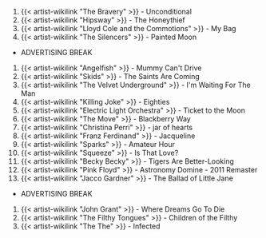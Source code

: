 1. {{< artist-wikilink "The Bravery" >}} - Unconditional
2. {{< artist-wikilink "Hipsway" >}} - The Honeythief
3. {{< artist-wikilink "Lloyd Cole and the Commotions" >}} - My Bag
4. {{< artist-wikilink "The Silencers" >}} - Painted Moon

- ADVERTISING BREAK

1. {{< artist-wikilink "Angelfish" >}} - Mummy Can't Drive
2. {{< artist-wikilink "Skids" >}} - The Saints Are Coming
3. {{< artist-wikilink "The Velvet Underground" >}} - I'm Waiting For The Man
4. {{< artist-wikilink "Killing Joke" >}} - Eighties
5. {{< artist-wikilink "Electric Light Orchestra" >}} - Ticket to the Moon 
6. {{< artist-wikilink "The Move" >}} - Blackberry Way 
7. {{< artist-wikilink "Christina Perri" >}} - jar of hearts 
8. {{< artist-wikilink "Franz Ferdinand" >}} - Jacqueline 
9. {{< artist-wikilink "Sparks" >}} - Amateur Hour 
10. {{< artist-wikilink "Squeeze" >}} - Is That Love? 
11. {{< artist-wikilink "Becky Becky" >}} - Tigers Are Better-Looking 
12. {{< artist-wikilink "Pink Floyd" >}} - Astronomy Domine - 2011 Remaster 
13. {{< artist-wikilink "Jacco Gardner" >}} - The Ballad of Little Jane

- ADVERTISING BREAK

1. {{< artist-wikilink "John Grant" >}} - Where Dreams Go To Die
2. {{< artist-wikilink "The Filthy Tongues" >}} - Children of the Filthy 
3. {{< artist-wikilink "The The" >}} - Infected
